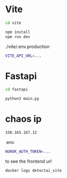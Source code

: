 # Vite

```sh
cd vite

npm install
npm run dev
```

./vite/.env.production

```sh
VITE_API_URL=...
```

# Fastapi

```sh
cd fastapi

python3 main.py
```

# chaos ip

```sh
150.165.167.12
```

.env

```sh
NGROK_AUTH_TOKEN=...
```

to see the frontend url

```sh
docker logs detectai_vite
```